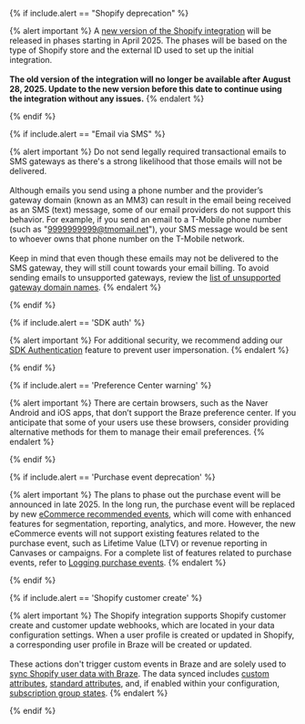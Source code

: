 {% if include.alert == "Shopify deprecation" %}

{% alert important %}
A [new version of the Shopify integration]({{site.baseurl}}/partners/shopify/#new-shopify-integration) will be released in phases starting in April 2025. The phases will be based on the type of Shopify store and the external ID used to set up the initial integration. <br><br>**The old version of the integration will no longer be available after August 28, 2025. Update to the new version before this date to continue using the integration without any issues.**
{% endalert %}

{% endif %}

{% if include.alert == "Email via SMS" %}

{% alert important %}
Do not send legally required transactional emails to SMS gateways as there's a strong likelihood that those emails will not be delivered.
<br><br>
Although emails you send using a phone number and the provider’s gateway domain (known as an MM3) can result in the email being received as an SMS (text) message, some of our email providers do not support this behavior. For example, if you send an email to a T-Mobile phone number (such as "9999999999@tmomail.net"), your SMS message would be sent to whoever owns that phone number on the T-Mobile network.
<br><br>
Keep in mind that even though these emails may not be delivered to the SMS gateway, they will still count towards your email billing. To avoid sending emails to unsupported gateways, review the [list of unsupported gateway domain names](https://www.fcc.gov/consumer-governmental-affairs/about-bureau/consumer-policy-division/can-spam/domain-name-downloads).
{% endalert %}

{% endif %}

{% if include.alert == 'SDK auth' %}

{% alert important %}
For additional security, we recommend adding our [SDK Authentication]({{site.baseurl}}/developer_guide/authentication/) feature to prevent user impersonation.
{% endalert %}

{% endif %}

{% if include.alert == 'Preference Center warning' %}

{% alert important %}
There are certain browsers, such as the Naver Android and iOS apps, that don’t support the Braze preference center. If you anticipate that some of your users use these browsers, consider providing alternative methods for them to manage their email preferences.
{% endalert %}

{% endif %}

{% if include.alert == 'Purchase event deprecation' %}

{% alert important %}
The plans to phase out the purchase event will be announced in late 2025. In the long run, the purchase event will be replaced by new [eCommerce recommended events]({{site.baseurl}}/user_guide/data/activation/custom_data/recommended_events/ecommerce_events/), which will come with enhanced features for segmentation, reporting, analytics, and more. However, the new eCommerce events will not support existing features related to the purchase event, such as Lifetime Value (LTV) or revenue reporting in Canvases or campaigns. For a complete list of features related to purchase events, refer to [Logging purchase events]({{site.baseurl}}/user_guide/data/activation/custom_data/purchase_events/#logging-purchase-events).
{% endalert %}

{% endif %}

{% if include.alert == 'Shopify customer create' %}

{% alert important %}
The Shopify integration supports Shopify customer create and customer update webhooks, which are located in your data configuration settings. When a user profile is created or updated in Shopify, a corresponding user profile in Braze will be created or updated. <br><br>These actions don't trigger custom events in Braze and are solely used to [sync Shopify user data with Braze]({{site.baseurl}}/partners/ecommerce/shopify/shopify_overview/#how-the-integration-works). The data synced includes [custom attributes]({{site.baseurl}}/partners/ecommerce/shopify/shopify_data_features/#supported-shopify-custom-attributes), [standard attributes]({{site.baseurl}}/partners/ecommerce/shopify/shopify_data_features/#supported-shopify-standard-attributes), and, if enabled within your configuration, [subscription group states]({{site.baseurl}}/partners/ecommerce/shopify/shopify_overview#syncing-shopify-email-and-sms-marketing-opt-ins).
{% endalert %}

{% endif %}